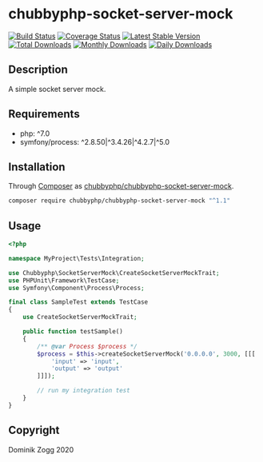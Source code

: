 # chubbyphp-socket-server-mock

[![Build Status](https://api.travis-ci.org/chubbyphp/chubbyphp-socket-server-mock.png?branch=master)](https://travis-ci.org/chubbyphp/chubbyphp-socket-server-mock)
[![Coverage Status](https://coveralls.io/repos/github/chubbyphp/chubbyphp-socket-server-mock/badge.svg?branch=master)](https://coveralls.io/github/chubbyphp/chubbyphp-socket-server-mock?branch=master)
[![Latest Stable Version](https://poser.pugx.org/chubbyphp/chubbyphp-socket-server-mock/v/stable.png)](https://packagist.org/packages/chubbyphp/chubbyphp-socket-server-mock)
[![Total Downloads](https://poser.pugx.org/chubbyphp/chubbyphp-socket-server-mock/downloads.png)](https://packagist.org/packages/chubbyphp/chubbyphp-socket-server-mock)
[![Monthly Downloads](https://poser.pugx.org/chubbyphp/chubbyphp-socket-server-mock/d/monthly)](https://packagist.org/packages/chubbyphp/chubbyphp-socket-server-mock)
[![Daily Downloads](https://poser.pugx.org/chubbyphp/chubbyphp-socket-server-mock/d/daily)](https://packagist.org/packages/chubbyphp/chubbyphp-socket-server-mock)

## Description

A simple socket server mock.

## Requirements

 * php: ^7.0
 * symfony/process: ^2.8.50|^3.4.26|^4.2.7|^5.0

## Installation

Through [Composer](http://getcomposer.org) as [chubbyphp/chubbyphp-socket-server-mock][1].

```sh
composer require chubbyphp/chubbyphp-socket-server-mock "^1.1"
```

## Usage

```php
<?php

namespace MyProject\Tests\Integration;

use Chubbyphp\SocketServerMock\CreateSocketServerMockTrait;
use PHPUnit\Framework\TestCase;
use Symfony\Component\Process\Process;

final class SampleTest extends TestCase
{
    use CreateSocketServerMockTrait;

    public function testSample()
    {
        /** @var Process $process */
        $process = $this->createSocketServerMock('0.0.0.0', 3000, [[[
            'input' => 'input',
            'output' => 'output'
        ]]]);

        // run my integration test
    }
}
```

## Copyright

Dominik Zogg 2020


[1]: https://packagist.org/packages/chubbyphp/chubbyphp-socket-server-mock
